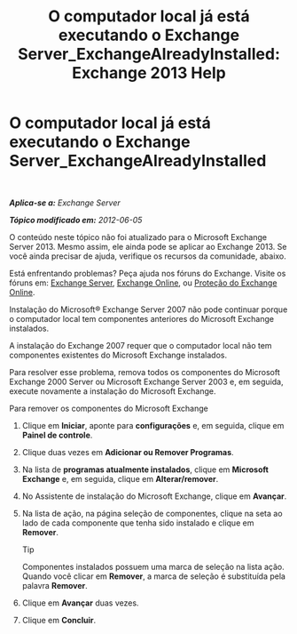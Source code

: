 ﻿---
title: 'O computador local já está executando o Exchange Server_ExchangeAlreadyInstalled: Exchange 2013 Help'
TOCTitle: O computador local já está executando o Exchange Server_ExchangeAlreadyInstalled
ms:assetid: 3f168b5d-9910-418f-86fb-e99d852dcb5e
ms:mtpsurl: https://technet.microsoft.com/pt-br/library/ms.exch.setupreadiness.exchangealreadyinstalled(v=EXCHG.150)
ms:contentKeyID: 50485432
ms.date: 05/22/2018
mtps_version: v=EXCHG.150
ms.translationtype: MT
---

# O computador local já está executando o Exchange Server\_ExchangeAlreadyInstalled

 

_**Aplica-se a:** Exchange Server_

_**Tópico modificado em:** 2012-06-05_

O conteúdo neste tópico não foi atualizado para o Microsoft Exchange Server 2013. Mesmo assim, ele ainda pode se aplicar ao Exchange 2013. Se você ainda precisar de ajuda, verifique os recursos da comunidade, abaixo.

Está enfrentando problemas? Peça ajuda nos fóruns do Exchange. Visite os fóruns em: [Exchange Server](https://go.microsoft.com/fwlink/p/?linkid=60612), [Exchange Online](https://go.microsoft.com/fwlink/p/?linkid=267542), ou [Proteção do Exchange Online](https://go.microsoft.com/fwlink/p/?linkid=285351).

Instalação do Microsoft® Exchange Server 2007 não pode continuar porque o computador local tem componentes anteriores do Microsoft Exchange instalados.

A instalação do Exchange 2007 requer que o computador local não tem componentes existentes do Microsoft Exchange instalados.

Para resolver esse problema, remova todos os componentes do Microsoft Exchange 2000 Server ou Microsoft Exchange Server 2003 e, em seguida, execute novamente a instalação do Microsoft Exchange.

Para remover os componentes do Microsoft Exchange

1.  Clique em **Iniciar**, aponte para **configurações** e, em seguida, clique em **Painel de controle**.

2.  Clique duas vezes em **Adicionar ou Remover Programas**.

3.  Na lista de **programas atualmente instalados**, clique em **Microsoft Exchange** e, em seguida, clique em **Alterar/remover**.

4.  No Assistente de instalação do Microsoft Exchange, clique em **Avançar**.

5.  Na lista de ação, na página seleção de componentes, clique na seta ao lado de cada componente que tenha sido instalado e clique em **Remover**.
    

    > [!TIP]
    > Componentes instalados possuem uma marca de seleção na lista ação. Quando você clicar em <STRONG>Remover</STRONG>, a marca de seleção é substituída pela palavra <STRONG>Remover</STRONG>.



6.  Clique em **Avançar** duas vezes.

7.  Clique em **Concluir**.

